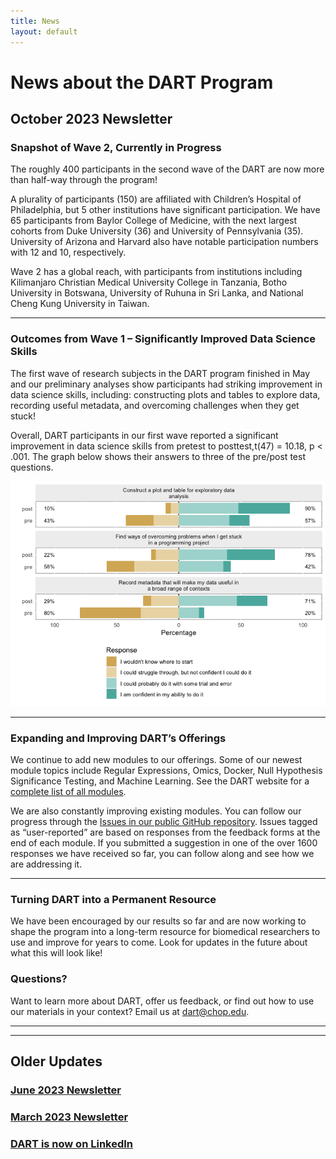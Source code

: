```yaml
---
title: News
layout: default
---
```


# News about the DART Program

## **October 2023 Newsletter**

### **Snapshot of Wave 2, Currently in Progress**

The roughly 400 participants in the second wave of the DART are now more than half-way through the program!  

A plurality of participants (150) are affiliated with Children’s Hospital of Philadelphia, but 5 other institutions have significant participation. We have 65 participants from Baylor College of Medicine, with the next largest cohorts from Duke University (36) and University of Pennsylvania (35). University of Arizona and Harvard also have notable participation numbers with 12 and 10, respectively.
  
Wave 2 has a global reach, with participants from institutions including Kilimanjaro Christian Medical University College in Tanzania, Botho University in Botswana, University of Ruhuna in Sri Lanka, and National Cheng Kung University in Taiwan. 

---

### **Outcomes from Wave 1 – Significantly Improved Data Science Skills**

The first wave of research subjects in the DART program finished in May and our preliminary analyses show participants had striking improvement in data science skills, including: constructing plots and tables to explore data, recording useful metadata, and overcoming challenges when they get stuck!  

Overall, DART participants in our first wave reported a significant improvement in data science skills from pretest to posttest,t(47) = 10.18, p < .001.
The graph below shows their answers to three of the pre/post test questions. 

![Chart showing that participant answers improved between the pre and post surveys along the scale 1 I wouldn't know where to start, 2 I could struggle through but not confident I could do it, 3 I could probably do it with some trial and error, 4 I am confident in my ability to do it.](./media/wave1_pre_post_graph.png)

---

### **Expanding and Improving DART’s Offerings**

We continue to add new modules to our offerings. Some of our newest module topics include Regular Expressions, Omics, Docker, Null Hypothesis Significance Testing, and Machine Learning. See the DART website for a [complete list of all modules](https://arcus.github.io/education_modules/list_of_modules). 

We are also constantly improving existing modules. You can follow our progress through the [Issues in our public GitHub repository](https://github.com/arcus/education_modules/issues). Issues tagged as “user-reported” are based on responses from the feedback forms at the end of each module. If you submitted a suggestion in one of the over 1600 responses we have received so far, you can follow along and see how we are addressing it. 

---
### **Turning DART into a Permanent Resource**

We have been encouraged by our results so far and are now working to shape the program into a long-term resource for biomedical researchers to use and improve for years to come. Look for updates in the future about what this will look like! 

### **Questions?**

Want to learn more about DART, offer us feedback, or find out how to use our materials in your context?  Email us at dart@chop.edu.

---
---

## Older Updates

### [June 2023 Newsletter](.newsletters/2023_06.md)

### [March 2023 Newsletter](./newsletters/2023_03.md)

### [DART is now on LinkedIn](./newsletters/linkedin_announcement.md)
